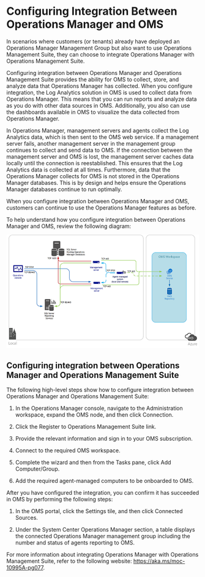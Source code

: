 # Configuring Integration Between Operations Manager and OMS

In scenarios where customers (or tenants) already have deployed an Operations Manager Management Group but also want to use Operations Management Suite, they can choose to integrate Operations Manager with Operations Management Suite.

Configuring integration between Operations Manager and Operations Management Suite provides the ability for OMS to collect, store, and analyze data that Operations Manager has collected. When you configure integration, the Log Analytics solution in OMS is used to collect data from Operations Manager. This means that you can run reports and analyze data as you do with other data sources in OMS. Additionally, you also can use the dashboards available in OMS to visualize the data collected from Operations Manager.

In Operations Manager, management servers and agents collect the Log Analytics data, which is then sent to the OMS web service. If a management server fails, another management server in the management group continues to collect and send data to OMS. If the connection between the management server and OMS is lost, the management server caches data locally until the connection is reestablished. This ensures that the Log Analytics data is collected at all times. Furthermore, data that the Operations Manager collects for OMS is not stored in the Operations Manager databases. This is by design and helps ensure the Operations Manager databases continue to run optimally.

When you configure integration between Operations Manager and OMS, customers can continue to use the Operations Manager features as before.

To help understand how you configure integration between Operations Manager and OMS, review the following diagram:

![Configuring Integration Between Operations Manager and OMS](media/configuring-integration-between-operations-manager-and-oms.png)

## Configuring integration between Operations Manager and Operations Management Suite

The following high-level steps show how to configure integration between Operations Manager and Operations Management Suite:

1. In the Operations Manager console, navigate to the Administration workspace, expand the OMS node, and then click Connection.

2. Click the Register to Operations Management Suite link.

3. Provide the relevant information and sign in to your OMS subscription.

4. Connect to the required OMS workspace.

5. Complete the wizard and then from the Tasks pane, click Add Computer/Group.

6. Add the required agent-managed computers to be onboarded to OMS.

After you have configured the integration, you can confirm it has succeeded in OMS by performing the following steps:

1. In the OMS portal, click the Settings tile, and then click Connected Sources.

2. Under the System Center Operations Manager section, a table displays the connected Operations Manager management group including the number and status of agents reporting to OMS.

For more information about integrating Operations Manager with Operations Management Suite, refer to the following website: <https://aka.ms/moc-10995A-pg077>.